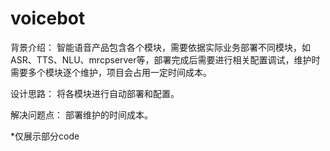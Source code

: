 # voicebot
背景介绍： 智能语音产品包含各个模块，需要依据实际业务部署不同模块，如ASR、TTS、NLU、mrcpserver等，部署完成后需要进行相关配置调试，维护时需要多个模块逐个维护，项目会占用一定时间成本。

设计思路： 将各模块进行自动部署和配置。

解决问题点： 部署维护的时间成本。

*仅展示部分code
